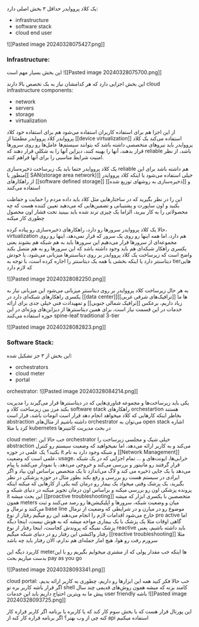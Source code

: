 یک کلاد پرووایدر حداقل ۳ بخش اصلی دارد:
- infrastructure
- software stack
- cloud end user

![[Pasted image 20240328075427.png]]


### Infrastructure:
این بخش بسیار مهم است
![[Pasted image 20240328075700.png]]

این بخش اجزایی دارد که هر کدامشان نیاز به یک تخصص بالا دارند
cloud infrastructure components:
- network
- servers
- storage
- virtualization

از این اجزا هم برای استفاده کاربران استفاده می‌شود هم برای استفاده خود کلاد پرووایدر
کلاد پرووایدر مطمئنا از [[device virtualization]] استفاده می‌کند
یک کلاد پرووایدر باید نیروهای متخصصی داشته باشد که بتوانند سیستم‌ها عامل‌ها رو روی سرورها قرار بدهند، آنها را بهینه کنند، دیزاین آنها را به شکلی قرار دهند که reliable باشد، از نظر امنیت شرایط مناسبی را برای آنها فراهم کنند.

یک کلاد پرووایدر حتما باید یک زیرساخت ذخیره‌سازی reliable هم داشته باشد
برای این منظور یا[[ SAN(storage area network)]] خیلی استفاده می‌شود یا اینکه کلاد پرووایدر از راهکارهای [[software defined storage]] و [[ذخیره‌سازی به روشهای توزیع شده]] استفاده می‌کنند

این را در نظر بگیرید که در ساختارهایی مثل کلاد باید داده مردم را حمایت و حفاظت بکنید و اون ساپورت و پشتیبانی و تضمین‌هایی که می‌دهید تعیین کننده هست که چه محصولاتی را به کار ببرید، الزاما یک چیزی ترند شده باید ببینید تحت فشار اون محصول چطوری کار میکنه

حالا یک کلاد پرووایدر سرورها رو دارد، راهکارهای ذخیره‌سازی رو پیاده کرده، virtualization هم دارد، اما همه اینها رو روی یک سرور که قرار نمی‌دهد، اینها رو روی مجموعه‌ای از سرورها قرار می‌دهیم
این سرورها باید به هم شبکه هم بشوند
یعنی یکسری راهکار شبکه‌ای هم باید وجود داشته باشد که این سرورها رو به هم متصل بکند
واضح است که زیرساخت یک کلاد پرووایدر بر روی دیتاسنترها میزبانی می‌شود، یا خودش دیتاسنتر دارد یا اینکه بخشی یا همه یک دیتاسنتر را اجاره کرده است، با توجه به tierهایی که لازم دارد

![[Pasted image 20240328082250.png]]

به هر حال زیرساخت کلاد پرووایدر بر روی دیتاسنتر میزبانی می‌شود
این میزبانی نیاز به یکسری راهکارهای شبکه‌ای دارد
در [[data center]]ها ما [[ترافیک‌های شرقی غربی]] زیاد داریم، برعکس [[ترافیک شمالی جنوبی]] و تمهیدادت فنی خیلی جدی برای ارائه خدمات در این قسمت نیاز است، برای همین دیتاسنترها از دیزاین‌های ویژه‌ای در این حوزه استفاده می‌کنند
spine-leaf
traditional 3-tier

![[Pasted image 20240328082823.png]]



### Software Stack:
این بخش از ۳ جز تشکیل شده:
- orchestrators
- cloud meter
- portal

orchestrator:
![[Pasted image 20240328084214.png]]

یکی باید زیرساخت‌ها و مجموعه فناوری‌هایی که در دیتاسنترها قرار می‌گیرند را مدیریت بکند
مرز بین زیرساخت کلاد و software stack راهکارهای orchestartion هستند
بخاطر اینکه کارهایی که کلاد میخواهد انجام دهد قرار است اتومات باشد، قرار است abstraction داشته باشیم
از مثال‌های orchestrator می‌توان به open stack اشاره کرد
یا مثلا kubernetes در بحث مدیریت کانتینرها

cloud meter:
خب حالا این orchestrator خیلی شیک و مجلسی زیرساخت را abstraction می‌کند و به کاربر ارائه می‌دهد، اما نمیخواهید که وضعیت سیستم رو کنترل بکنید؟ 
یک علمی در حوزه it و شبکه وجود دارد به نام [[Network Management]]
علمی است که وضعیت، usage، خرابی‌ها، ایونت‌های و ... تمام اجزایی که در یک شبکه قرار گرفتند رو مانیتور و بررسی می‌کند و خروجی می‌دهد، یا نمودار می‌کشد یا پیام می‌دهد یا یک جایی ذخیره می کند و لاگ می‌اندازد تا یک متخصص براساس اون بیاد و اگر ایرادی در سیستم هست رو بررسی و رفع بکند
بطور مثال در حوزه پزشکی در نظر بگیرید، یک پزشک وقتی میخواد یک بیمار رو درمان کنه یکی از کارهایی که میکنه اینکه پرونده پزشکی اون رو بررسی میکنه و براساس اون درمان تجویز میکنه
در دنیای شبکه و it این بحث میشه [[proactive troubleshooting]]
متخصصین با یکسری ابزار که میشه همون meters میان و وضعیت شبکه، سرورها و اپلیکیشن‌ها رو رصد می‌کنند و ثبت می‌کنند و نرمال و base line موضوع رو در میارن و در شرایطی که وضعیت از نرمال خارج می‌شود اقدامات لازم را انجام می‌دهند
این رو میگیم رفتار از نوع pro active
اما گاهی اوقات مثلا یک پزشک با یک بیماری مواجه میشه که به هوش نیست، اینجا دیگه پزشک نمیگه که پروندش کجاست، اینجا رفتار از نوع reactive باید داشته باشیم، یعنی رفتار واکنشی
این رفتار رو در دنیای شبکه میگیم [[reactive troubleshooting]] 
مثلا سرورم رفت رو هوا، هیچ امار حمله‌ای هم ندارم، الان رفتار باید چه باشد

کاربرد دیگه این meterها اینکه خب مقدار پولی که از مشتری میخوایم بگیریم رو با این بدست میاریم
بحث pay as you go

![[Pasted image 20240328093341.png]]


cloud portal:
خب حالا فکر کنید همه این ابزارها رو داریم، چطوری به کاربر ارائه بدیم، اگر قرار باشه کاربر بره تو shell کامند بزنه که میشه همون روش‌های قدیمی چند سال پیش
ما به ویترین احتیاج داریم
باید این خدمات user friendly باشه
![[Pasted image 20240328093725.png]]

این پورتال قرار هست که با بخش سوم کار کند که یا کاربره یا برنامه
اگر کاربر قراره کار کنه چی از وب بهتر؟
اگر برنامه قراره کار کنه از api استفاده میکنیم

